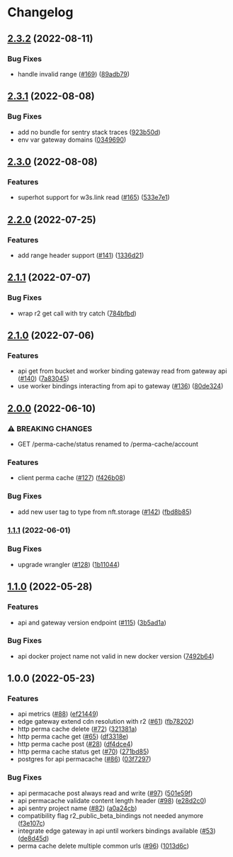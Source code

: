 # Changelog

## [2.3.2](https://github.com/nftstorage/nftstorage.link/compare/api-v2.3.1...api-v2.3.2) (2022-08-11)


### Bug Fixes

* handle invalid range ([#169](https://github.com/nftstorage/nftstorage.link/issues/169)) ([89adb79](https://github.com/nftstorage/nftstorage.link/commit/89adb792fcb668dfc0e5175bccee579d04e59656))

## [2.3.1](https://github.com/nftstorage/nftstorage.link/compare/api-v2.3.0...api-v2.3.1) (2022-08-08)


### Bug Fixes

* add no bundle for sentry stack traces ([923b50d](https://github.com/nftstorage/nftstorage.link/commit/923b50d5ea18786c8624a5021a6c2812a7aeda0e))
* env var gateway domains ([0349690](https://github.com/nftstorage/nftstorage.link/commit/03496903feb35e59422f75e55211c9431b2186be))

## [2.3.0](https://github.com/nftstorage/nftstorage.link/compare/api-v2.2.0...api-v2.3.0) (2022-08-08)


### Features

* superhot support for w3s.link read ([#165](https://github.com/nftstorage/nftstorage.link/issues/165)) ([533e7e1](https://github.com/nftstorage/nftstorage.link/commit/533e7e1e1826534c84c11c2a3d98cd180d1c30d9))

## [2.2.0](https://github.com/nftstorage/nftstorage.link/compare/api-v2.1.1...api-v2.2.0) (2022-07-25)


### Features

* add range header support ([#141](https://github.com/nftstorage/nftstorage.link/issues/141)) ([1336d21](https://github.com/nftstorage/nftstorage.link/commit/1336d21f324a374c64d4324304cfb25582c68a54))

## [2.1.1](https://github.com/nftstorage/nftstorage.link/compare/api-v2.1.0...api-v2.1.1) (2022-07-07)


### Bug Fixes

* wrap r2 get call with try catch ([784bfbd](https://github.com/nftstorage/nftstorage.link/commit/784bfbd63728aa2f07f52a633d3f1cacdcc94382))

## [2.1.0](https://github.com/nftstorage/nftstorage.link/compare/api-v2.0.0...api-v2.1.0) (2022-07-06)


### Features

* api get from bucket and worker binding gateway read from gateway api ([#140](https://github.com/nftstorage/nftstorage.link/issues/140)) ([7a83045](https://github.com/nftstorage/nftstorage.link/commit/7a8304596ee97504ccc876a54c13122da86853f8))
* use worker bindings interacting from api to gateway ([#136](https://github.com/nftstorage/nftstorage.link/issues/136)) ([80de324](https://github.com/nftstorage/nftstorage.link/commit/80de3240162abc5ca51c1acb8dd3b7a312c25867))

## [2.0.0](https://github.com/nftstorage/nftstorage.link/compare/api-v1.1.1...api-v2.0.0) (2022-06-10)


### ⚠ BREAKING CHANGES

* GET /perma-cache/status renamed to /perma-cache/account

### Features

* client perma cache ([#127](https://github.com/nftstorage/nftstorage.link/issues/127)) ([f426b08](https://github.com/nftstorage/nftstorage.link/commit/f426b08ca5232cb0d4b18836bd2afaf4326beedf))


### Bug Fixes

* add new user tag to type from nft.storage ([#142](https://github.com/nftstorage/nftstorage.link/issues/142)) ([fbd8b85](https://github.com/nftstorage/nftstorage.link/commit/fbd8b8592a60dba0bee2569c5d763a38932bc9b5))

### [1.1.1](https://github.com/nftstorage/nftstorage.link/compare/api-v1.1.0...api-v1.1.1) (2022-06-01)


### Bug Fixes

* upgrade wrangler ([#128](https://github.com/nftstorage/nftstorage.link/issues/128)) ([1b11044](https://github.com/nftstorage/nftstorage.link/commit/1b11044b00f40a32126a2a1d04fc27ab929bd412))

## [1.1.0](https://github.com/nftstorage/nftstorage.link/compare/api-v1.0.0...api-v1.1.0) (2022-05-28)


### Features

* api and gateway version endpoint ([#115](https://github.com/nftstorage/nftstorage.link/issues/115)) ([3b5ad1a](https://github.com/nftstorage/nftstorage.link/commit/3b5ad1ac992e0dfd5e4b8d205056ad689e36c02a))


### Bug Fixes

* api docker project name not valid in new docker version ([7492b64](https://github.com/nftstorage/nftstorage.link/commit/7492b64fd59c24f6245b911b5bc395cd1fd85b29))

## 1.0.0 (2022-05-23)


### Features

* api metrics ([#88](https://github.com/nftstorage/nftstorage.link/issues/88)) ([ef21449](https://github.com/nftstorage/nftstorage.link/commit/ef2144975d6055d62145d72bd1e5522bedd7751f))
* edge gateway extend cdn resolution with r2 ([#61](https://github.com/nftstorage/nftstorage.link/issues/61)) ([fb78202](https://github.com/nftstorage/nftstorage.link/commit/fb78202a38d11ad81016136c6847253233fd798b))
* http perma cache delete ([#72](https://github.com/nftstorage/nftstorage.link/issues/72)) ([321381a](https://github.com/nftstorage/nftstorage.link/commit/321381ab0c1c0f18860cf912acd295d39947262f))
* http perma cache get ([#65](https://github.com/nftstorage/nftstorage.link/issues/65)) ([df3318e](https://github.com/nftstorage/nftstorage.link/commit/df3318e7f06ac47f958c97088970da50c439d8f7))
* http perma cache post ([#28](https://github.com/nftstorage/nftstorage.link/issues/28)) ([df4dce4](https://github.com/nftstorage/nftstorage.link/commit/df4dce47070fa4d24b088562fe8f62be028d5a66))
* http perma cache status get ([#70](https://github.com/nftstorage/nftstorage.link/issues/70)) ([271bd85](https://github.com/nftstorage/nftstorage.link/commit/271bd85a89c425275c3da692e9c0f63522875cc6))
* postgres for api permacache ([#86](https://github.com/nftstorage/nftstorage.link/issues/86)) ([03f7297](https://github.com/nftstorage/nftstorage.link/commit/03f72971b000ed3cf27a08f36540377ac90fe3b3))


### Bug Fixes

* api permacache post always read and write ([#97](https://github.com/nftstorage/nftstorage.link/issues/97)) ([501e59f](https://github.com/nftstorage/nftstorage.link/commit/501e59f92db4409482bf929d381ea47d6993f7a2))
* api permacache validate content length header ([#98](https://github.com/nftstorage/nftstorage.link/issues/98)) ([e28d2c0](https://github.com/nftstorage/nftstorage.link/commit/e28d2c02e30f770452de813cc6b62e11a14b72a9))
* api sentry project name ([#82](https://github.com/nftstorage/nftstorage.link/issues/82)) ([a0a24cb](https://github.com/nftstorage/nftstorage.link/commit/a0a24cbe953d629b8159ec6144174bfb395ed7d5))
* compatibility flag r2_public_beta_bindings not needed anymore ([f3e107c](https://github.com/nftstorage/nftstorage.link/commit/f3e107c433203804a619edb89a398ff4f5fef54a))
* integrate edge gateway in api until workers bindings available ([#53](https://github.com/nftstorage/nftstorage.link/issues/53)) ([de8d45d](https://github.com/nftstorage/nftstorage.link/commit/de8d45d707758ceb0184eff0c0b1c46e4a2c1427))
* perma cache delete multiple common urls ([#96](https://github.com/nftstorage/nftstorage.link/issues/96)) ([1013d6c](https://github.com/nftstorage/nftstorage.link/commit/1013d6cdc07aca9a6645d3f8b18bbe3b78abab65))
